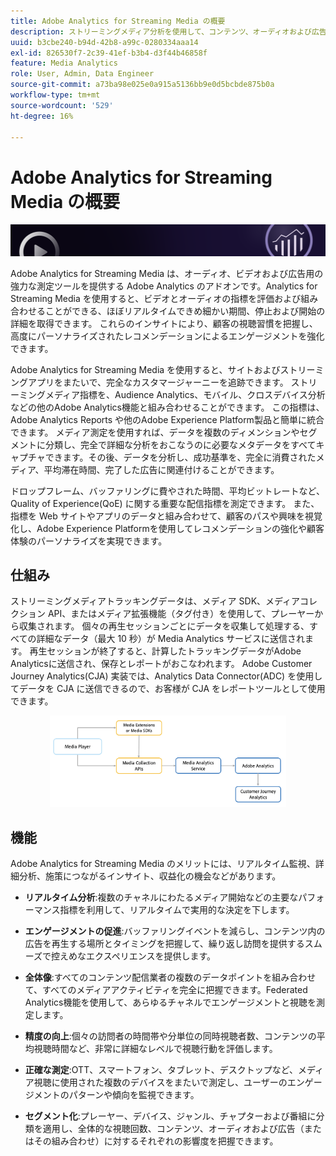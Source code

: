 ```yaml
---
title: Adobe Analytics for Streaming Media の概要
description: ストリーミングメディア分析を使用して、コンテンツ、オーディオおよび広告に関する強力なインサイトを得ます。
uuid: b3cbe240-b94d-42b8-a99c-0280334aaa14
exl-id: 826530f7-2c39-41ef-b3b4-d3f44b46858f
feature: Media Analytics
role: User, Admin, Data Engineer
source-git-commit: a73ba98e025e0a915a5136bb9e0d5bcbde875b0a
workflow-type: tm+mt
source-wordcount: '529'
ht-degree: 16%

---
```


# Adobe Analytics for Streaming Media の概要

![バナー](./assets/media_analytics_banner.png)

Adobe Analytics for Streaming Media は、オーディオ、ビデオおよび広告用の強力な測定ツールを提供する Adobe Analytics のアドオンです。Analytics for Streaming Media を使用すると、ビデオとオーディオの指標を評価および組み合わせることができる、ほぼリアルタイムできめ細かい期間、停止および開始の詳細を取得できます。 これらのインサイトにより、顧客の視聴習慣を把握し、高度にパーソナライズされたレコメンデーションによるエンゲージメントを強化できます。

Adobe Analytics for Streaming Media を使用すると、サイトおよびストリーミングアプリをまたいで、完全なカスタマージャーニーを追跡できます。 ストリーミングメディア指標を、Audience Analytics、モバイル、クロスデバイス分析などの他のAdobe Analytics機能と組み合わせることができます。 この指標は、Adobe Analytics Reports や他のAdobe Experience Platform製品と簡単に統合できます。 メディア測定を使用すれば、データを複数のディメンションやセグメントに分類し、完全で詳細な分析をおこなうのに必要なメタデータをすべてキャプチャできます。その後、データを分析し、成功基準を、完全に消費されたメディア、平均滞在時間、完了した広告に関連付けることができます。

ドロップフレーム、バッファリングに費やされた時間、平均ビットレートなど、Quality of Experience(QoE) に関する重要な配信指標を測定できます。 また、指標を Web サイトやアプリのデータと組み合わせて、顧客のパスや興味を視覚化し、Adobe Experience Platformを使用してレコメンデーションの強化や顧客体験のパーソナライズを実現できます。

## 仕組み

ストリーミングメディアトラッキングデータは、メディア SDK、メディアコレクション API、またはメディア拡張機能（タグ付き）を使用して、プレーヤーから収集されます。 個々の再生セッションごとにデータを収集して処理する、すべての詳細なデータ（最大 10 秒）が Media Analytics サービスに送信されます。 再生セッションが終了すると、計算したトラッキングデータがAdobe Analyticsに送信され、保存とレポートがおこなわれます。 Adobe Customer Journey Analytics(CJA) 実装では、Analytics Data Connector(ADC) を使用してデータを CJA に送信できるので、お客様が CJA をレポートツールとして使用できます。

<!-- ![streaming media process](./assets/streaming-process1.png) -->

<div style="text-align: center;">
<img src="./assets/streaming-process1.png" alt="ストリーミングメディアプロセス" width="75%">
</div>

## 機能

Adobe Analytics for Streaming Media のメリットには、リアルタイム監視、詳細分析、施策につながるインサイト、収益化の機会などがあります。

* **リアルタイム分析**:複数のチャネルにわたるメディア開始などの主要なパフォーマンス指標を利用して、リアルタイムで実用的な決定を下します。

* **エンゲージメントの促進**:バッファリングイベントを減らし、コンテンツ内の広告を再生する場所とタイミングを把握して、繰り返し訪問を提供するスムーズで控えめなエクスペリエンスを提供します。

* **全体像**:すべてのコンテンツ配信業者の複数のデータポイントを組み合わせて、すべてのメディアアクティビティを完全に把握できます。Federated Analytics機能を使用して、あらゆるチャネルでエンゲージメントと視聴を測定します。

* **精度の向上**:個々の訪問者の時間帯や分単位の同時視聴者数、コンテンツの平均視聴時間など、非常に詳細なレベルで視聴行動を評価します。

* **正確な測定**:OTT、スマートフォン、タブレット、デスクトップなど、メディア視聴に使用された複数のデバイスをまたいで測定し、ユーザーのエンゲージメントのパターンや傾向を監視できます。

* **セグメント化**:プレーヤー、デバイス、ジャンル、チャプターおよび番組に分類を適用し、全体的な視聴回数、コンテンツ、オーディオおよび広告（またはその組み合わせ）に対するそれぞれの影響度を把握できます。
